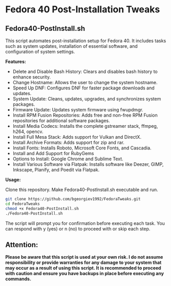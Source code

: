 # Fedora 40 Post-Installation Tweaks

## Fedora40-PostInstall.sh
This script automates post-installation setup for Fedora 40. It includes tasks such as system updates, installation of essential software, and configuration of system settings.

**Features:**

- Delete and Disable Bash History: Clears and disables bash history to enhance security.
- Change Hostname: Allows the user to change the system hostname.
- Speed Up DNF: Configures DNF for faster package downloads and updates.
- System Update: Cleans, updates, upgrades, and synchronizes system packages.
- Firmware Update: Updates system firmware using fwupdmgr.
- Install RPM Fusion Repositories: Adds free and non-free RPM Fusion repositories for additional software packages.
- Install Media Codecs: Installs the complete gstreamer stack, ffmpeg, h264, opencv.
- Install Full Mesa Stack: Adds support for Vulkan and DirectX.
- Install Archive Formats: Adds support for zip and rar.
- Install Fonts: Installs Roboto, Microsoft Core Fonts, and Cascadia.
- Install and Add Support for RubyGems
- Options to Install: Google Chrome and Sublime Text.
- Install Various Software via Flatpak: Installs software like Deezer, GIMP, Inkscape, Planify, and Poedit via Flatpak.

**Usage:**

Clone this repository. Make Fedora40-PostInstall.sh executable and run.

```bash
git clone https://github.com/bgeorgiev1992/FedoraTweaks.git
cd FedoraTweaks 
chmod +x Fedora40-PostInstall.sh
./Fedora40-PostInstall.sh
```

The script will prompt you for confirmation before executing each task. You can respond with y (yes) or n (no) to proceed with or skip each step.

## Attention:

**Please be aware that this script is used at your own risk. I do not assume responsibility or provide warranties for any damage to your system that may occur as a result of using this script. It is recommended to proceed with caution and ensure you have backups in place before executing any commands.**
